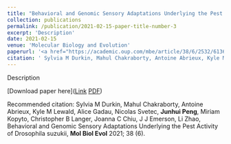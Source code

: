```yaml
---
title: "Behavioral and Genomic Sensory Adaptations Underlying the Pest Activity of Drosophila suzukii "
collection: publications
permalink: /publication/2021-02-15-paper-title-number-3
excerpt: 'Description'
date: 2021-02-15
venue: 'Molecular Biology and Evolution'
paperurl: '<a href="https://academic.oup.com/mbe/article/38/6/2532/6136175">Link</a> <a href="https://jhpanda.github.io/files/paper2.pdf">PDF</a>'
citation: ' Sylvia M Durkin, Mahul Chakraborty, Antoine Abrieux, Kyle M Lewald, Alice Gadau, Nicolas Svetec, <b>Junhui Peng</b>, Miriam Kopyto, Christopher B Langer, Joanna C Chiu, J J Emerson, Li Zhao, Behavioral and Genomic Sensory Adaptations Underlying the Pest Activity of Drosophila suzukii, <b>Mol Biol Evol</b> 2021; 38 (6).'
---
```

Description

[Download paper here](<a href="https://academic.oup.com/mbe/article/38/6/2532/6136175">Link</a> <a href="https://jhpanda.github.io/files/paper2.pdf">PDF</a>)

Recommended citation:  Sylvia M Durkin, Mahul Chakraborty, Antoine Abrieux, Kyle M Lewald, Alice Gadau, Nicolas Svetec, <b>Junhui Peng</b>, Miriam Kopyto, Christopher B Langer, Joanna C Chiu, J J Emerson, Li Zhao, Behavioral and Genomic Sensory Adaptations Underlying the Pest Activity of Drosophila suzukii, <b>Mol Biol Evol</b> 2021; 38 (6).